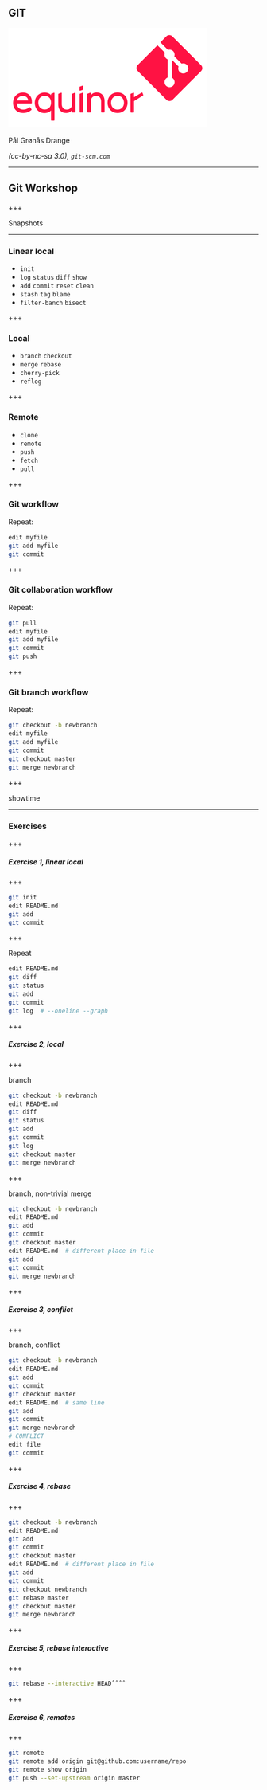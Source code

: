 ## GIT


![equinor](https://raw.githubusercontent.com/pgdr/talks/master/gitws/eq-git-small.png)

Pål Grønås Drange

_(cc-by-nc-sa 3.0), `git-scm.com`_

---

## Git Workshop

+++

Snapshots

---

### Linear local

* `init`
* `log` `status` `diff` `show`
* `add` `commit` `reset` `clean`
* `stash` `tag` `blame`
* `filter-banch` `bisect`

+++
### Local

* `branch` `checkout`
* `merge` `rebase`
* `cherry-pick`
* `reflog`

+++
### Remote

* `clone`
* `remote`
* `push`
* `fetch`
* `pull`


+++
### Git workflow

Repeat:

```bash
edit myfile
git add myfile
git commit
```


+++
### Git collaboration workflow

Repeat:

```bash
git pull
edit myfile
git add myfile
git commit
git push
```


+++
### Git branch workflow

Repeat:

```bash
git checkout -b newbranch
edit myfile
git add myfile
git commit
git checkout master
git merge newbranch
```


+++

showtime

---
### Exercises
+++
##### Exercise 1, linear local
+++

```bash
git init
edit README.md
git add
git commit
```

+++

Repeat

```bash
edit README.md
git diff
git status
git add
git commit
git log  # --oneline --graph
```

+++

##### Exercise 2, local

+++

branch

```bash
git checkout -b newbranch
edit README.md
git diff
git status
git add
git commit
git log
git checkout master
git merge newbranch
```

+++

branch, non-trivial merge

```bash
git checkout -b newbranch
edit README.md
git add
git commit
git checkout master
edit README.md  # different place in file
git add
git commit
git merge newbranch
```

+++

##### Exercise 3, conflict

+++

branch, conflict

```bash
git checkout -b newbranch
edit README.md
git add
git commit
git checkout master
edit README.md  # same line
git add
git commit
git merge newbranch
# CONFLICT
edit file
git commit
```

+++

##### Exercise 4, rebase

+++

```bash
git checkout -b newbranch
edit README.md
git add
git commit
git checkout master
edit README.md  # different place in file
git add
git commit
git checkout newbranch
git rebase master
git checkout master
git merge newbranch
```

+++

##### Exercise 5, rebase interactive

+++

```bash
git rebase --interactive HEADˆˆˆˆ
```

+++

#####  Exercise 6, remotes

+++

```bash
git remote
git remote add origin git@github.com:username/repo
git remote show origin
git push --set-upstream origin master
```
